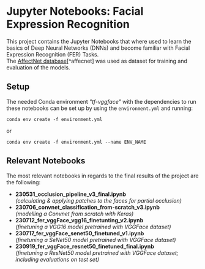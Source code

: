 #  Jupyter Notebooks: Facial Expression Recognition

This project contains the Jupyter Notebooks that where used to learn the basics of Deep Neural Networks (DNNs) and become familiar with Facial Expression Recognition (FER) Tasks.  
The [AffectNet database](http://mohammadmahoor.com/affectnet/ "AffecNet")[^affecnet] was used as dataset for training and evaluation of the models.

## Setup

The needed Conda environment _"tf-vggface"_ with the dependencies to run these notebooks can be set up by using the ``environment.yml`` and running:

```conda env create -f environment.yml```

or 

```conda env create -f environment.yml --name ENV_NAME```

## Relevant Notebooks

The most relevant notebooks in regards to the final results of the project are the following:
- **230531_occlusion_pipeline_v3_final.ipynb**  
  _(calculating & applying patches to the faces for partial occlusion)_
- **230706_convnet_classification_from-scratch_v3.ipynb**  
  _(modelling a Convnet from scratch with Keras)_
- **230712_fer_vggFace_vgg16_finetunting_v2.ipynb**  
  _(finetuning a VGG16 model pretrained with VGGFace dataset)_
- **230717_fer_vggFace_senet50_finetuned_v1.ipynb**  
  _(finetuning a SeNet50 model pretrained with VGGFace dataset)_
- **230919_fer_vggFace_resnet50_finetuned_final.ipynb**  
  _(finetuning a ResNet50 model pretrained with VGGFace dataset; including evaluations on test set)_

[^affectnet]: Ali Mollahosseini, Behzad Hasani, and Mohammad H. Mahoor, “AffectNet: A New Database for Facial Expression, Valence, and Arousal Computation in the Wild”, IEEE Transactions on Affective Computing, 2017.
